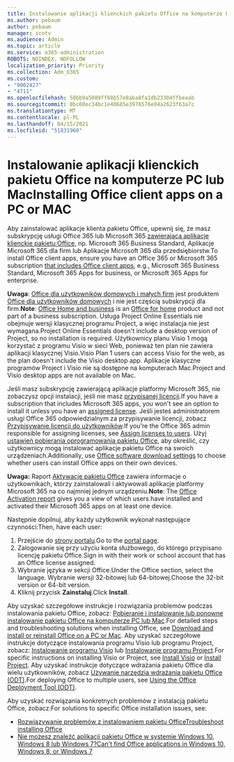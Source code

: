 ```yaml
---
title: Instalowanie aplikacji klienckich pakietu Office na komputerze PC lub Mac
ms.author: pebaum
author: pebaum
manager: scotv
ms.audience: Admin
ms.topic: article
ms.service: o365-administration
ROBOTS: NOINDEX, NOFOLLOW
localization_priority: Priority
ms.collection: Adm_O365
ms.custom:
- "9002427"
- "4711"
ms.openlocfilehash: 58bb9a5089ff88b57e8aba8fa1db23304ffbeaab
ms.sourcegitcommit: 8bc60ec34bc1e40685e3976576e04a2623f63a7c
ms.translationtype: MT
ms.contentlocale: pl-PL
ms.lasthandoff: 04/15/2021
ms.locfileid: "51831960"
---
```

# <a name="installing-office-client-apps-on-a-pc-or-mac"></a><span data-ttu-id="6f1a6-102">Instalowanie aplikacji klienckich pakietu Office na komputerze PC lub Mac</span><span class="sxs-lookup"><span data-stu-id="6f1a6-102">Installing Office client apps on a PC or MAC</span></span>

<span data-ttu-id="6f1a6-103">Aby zainstalować aplikacje klienta pakietu Office, upewnij się, że masz subskrypcję usługi Office 365 lub Microsoft 365 [zawierającą aplikacje klienckie pakietu Office](https://support.office.com/article/office-for-home-and-office-for-business-plans-28cbc8cf-1332-4f04-9123-9b660abb629e), np. Microsoft 365 Business Standard, Aplikacje Microsoft 365 dla firm lub Aplikacje Microsoft 365 dla przedsiębiorstw.</span><span class="sxs-lookup"><span data-stu-id="6f1a6-103">To install Office client apps, ensure you have an Office 365 or Microsoft 365 subscription [that includes Office client apps](https://support.office.com/article/office-for-home-and-office-for-business-plans-28cbc8cf-1332-4f04-9123-9b660abb629e), e.g., Microsoft 365 Business Standard, Microsoft 365 Apps for business, or Microsoft 365 Apps for enterprise.</span></span>

<span data-ttu-id="6f1a6-104">**Uwaga**: [Office dla użytkowników domowych i małych firm](https://support.microsoft.com/office/office-for-home-and-office-for-business-plans-28cbc8cf-1332-4f04-9123-9b660abb629e) jest produktem [Office dla użytkowników domowych](https://support.office.com/article/28cbc8cf-1332-4f04-9123-9b660abb629e?wt.mc_id=Alchemy_ClientDIA) i nie jest częścią subskrypcji dla firm.</span><span class="sxs-lookup"><span data-stu-id="6f1a6-104">**Note**: [Office Home and business](https://support.microsoft.com/office/office-for-home-and-office-for-business-plans-28cbc8cf-1332-4f04-9123-9b660abb629e) is an [Office for home](https://support.office.com/article/28cbc8cf-1332-4f04-9123-9b660abb629e?wt.mc_id=Alchemy_ClientDIA) product and not part of a business subscription.</span></span> <span data-ttu-id="6f1a6-105">Usługa Project Online Essentials nie obejmuje wersji klasycznej programu Project, a więc instalacja nie jest wymagana.</span><span class="sxs-lookup"><span data-stu-id="6f1a6-105">Project Online Essentials doesn't include a desktop version of Project, so no installation is required.</span></span> <span data-ttu-id="6f1a6-106">Użytkownicy planu Visio 1 mogą korzystać z programu Visio w sieci Web, ponieważ ten plan nie zawiera aplikacji klasycznej Visio.</span><span class="sxs-lookup"><span data-stu-id="6f1a6-106">Visio Plan 1 users can access Visio for the web, as the plan doesn't include the Visio desktop app.</span></span> <span data-ttu-id="6f1a6-107">Aplikacje klasyczne programów Project i Visio nie są dostępne na komputerach Mac.</span><span class="sxs-lookup"><span data-stu-id="6f1a6-107">Project and Visio desktop apps are not available on Mac.</span></span>

<span data-ttu-id="6f1a6-108">Jeśli masz subskrypcję zawierającą aplikacje platformy Microsoft 365, nie zobaczysz opcji instalacji, jeśli nie masz [przypisanej licencji](https://support.office.com/article/what-office-365-business-product-or-license-do-i-have-f8ab5e25-bf3f-4a47-b264-174b1ee925fd?wt.mc_id=scl_installoffice_home).</span><span class="sxs-lookup"><span data-stu-id="6f1a6-108">If you have a subscription that includes Microsoft 365 apps, you won't see an option to install it unless you have an [assigned license](https://support.office.com/article/what-office-365-business-product-or-license-do-i-have-f8ab5e25-bf3f-4a47-b264-174b1ee925fd?wt.mc_id=scl_installoffice_home).</span></span> <span data-ttu-id="6f1a6-109">Jeśli jesteś administratorem usługi Office 365 odpowiedzialnym za przypisywanie licencji, zobacz [Przypisywanie licencji do użytkowników](https://support.office.com/article/assign-licenses-to-users-in-office-365-for-business-997596b5-4173-4627-b915-36abac6786dc?wt.mc_id=scl_installoffice_home).</span><span class="sxs-lookup"><span data-stu-id="6f1a6-109">If you're the Office 365 admin responsible for assigning licenses, see [Assign licenses to users](https://support.office.com/article/assign-licenses-to-users-in-office-365-for-business-997596b5-4173-4627-b915-36abac6786dc?wt.mc_id=scl_installoffice_home).</span></span> <span data-ttu-id="6f1a6-110">Użyj [ustawień pobierania oprogramowania pakietu Office](https://docs.microsoft.com/DeployOffice/manage-software-download-settings-office-365), aby określić, czy użytkownicy mogą instalować aplikacje pakietu Office na swoich urządzeniach.</span><span class="sxs-lookup"><span data-stu-id="6f1a6-110">Additionally, use [Office‎ software download settings](https://docs.microsoft.com/DeployOffice/manage-software-download-settings-office-365) to choose whether users can install ‎Office‎ apps on their own devices.</span></span>

<span data-ttu-id="6f1a6-111">**Uwaga:** Raport [Aktywacje pakietu Office](https://docs.microsoft.com/microsoft-365/admin/activity-reports/microsoft-office-activations?view=o365-worldwide) zawiera informacje o użytkownikach, którzy zainstalowali i aktywowali aplikacje platformy Microsoft 365 na co najmniej jednym urządzeniu.</span><span class="sxs-lookup"><span data-stu-id="6f1a6-111">**Note**: The [Office Activation report](https://docs.microsoft.com/microsoft-365/admin/activity-reports/microsoft-office-activations?view=o365-worldwide) gives you a view of which users have installed and activated their Microsoft 365 apps on at least one device.</span></span>

<span data-ttu-id="6f1a6-112">Następnie dopilnuj, aby każdy użytkownik wykonał następujące czynności:</span><span class="sxs-lookup"><span data-stu-id="6f1a6-112">Then, have each user:</span></span>

1. <span data-ttu-id="6f1a6-113">Przejście do [strony portalu](https://portal.office.com/OLS/MySoftware.aspx).</span><span class="sxs-lookup"><span data-stu-id="6f1a6-113">Go to the [portal page](https://portal.office.com/OLS/MySoftware.aspx).</span></span>
2. <span data-ttu-id="6f1a6-114">Zalogowanie się przy użyciu konta służbowego, do którego przypisano licencję pakietu Office.</span><span class="sxs-lookup"><span data-stu-id="6f1a6-114">Sign in with their work or school account that has an Office license assigned.</span></span> 
3. <span data-ttu-id="6f1a6-115">Wybranie języka w sekcji Office.</span><span class="sxs-lookup"><span data-stu-id="6f1a6-115">Under the Office section, select the language.</span></span> <span data-ttu-id="6f1a6-116">Wybranie wersji 32-bitowej lub 64-bitowej.</span><span class="sxs-lookup"><span data-stu-id="6f1a6-116">Choose the 32-bit version or 64-bit version.</span></span>
4. <span data-ttu-id="6f1a6-117">Kliknij przycisk **Zainstaluj**.</span><span class="sxs-lookup"><span data-stu-id="6f1a6-117">Click **Install**.</span></span>

<span data-ttu-id="6f1a6-118">Aby uzyskać szczegółowe instrukcje i rozwiązania problemów podczas instalowania pakietu Office, zobacz: [Pobieranie i instalowanie lub ponowne instalowanie pakietu Office na komputerze PC lub Mac](https://support.office.com/article/4414eaaf-0478-48be-9c42-23adc4716658?wt.mc_id=Alchemy_ClientDIA).</span><span class="sxs-lookup"><span data-stu-id="6f1a6-118">For detailed steps and troubleshooting solutions when installing Office, see [Download and install or reinstall Office on a PC or Mac](https://support.office.com/article/4414eaaf-0478-48be-9c42-23adc4716658?wt.mc_id=Alchemy_ClientDIA).</span></span> <span data-ttu-id="6f1a6-119">Aby uzyskać szczegółowe instrukcje dotyczące instalowania programu Visio lub programu Project, zobacz: [Instalowanie programu Visio](https://support.office.com/article/f98f21e3-aa02-4827-9167-ddab5b025710) lub [Instalowanie programu Project](https://support.office.com/article/7059249b-d9fe-4d61-ab96-5c5bf435f281).</span><span class="sxs-lookup"><span data-stu-id="6f1a6-119">For specific instructions on installing Visio or Project, see [Install Visio](https://support.office.com/article/f98f21e3-aa02-4827-9167-ddab5b025710) or [Install Project](https://support.office.com/article/7059249b-d9fe-4d61-ab96-5c5bf435f281).</span></span> <span data-ttu-id="6f1a6-120">Aby uzyskać instrukcje dotyczące wdrażania pakietu Office dla wielu użytkowników, zobacz [Używanie narzędzia wdrażania pakietu Office (ODT)](https://docs.microsoft.com/alchemyinsights/using-the-office-deployment-tool).</span><span class="sxs-lookup"><span data-stu-id="6f1a6-120">For deploying Office to multiple users, see [Using the Office Deployment Tool (ODT)](https://docs.microsoft.com/alchemyinsights/using-the-office-deployment-tool).</span></span>

<span data-ttu-id="6f1a6-121">Aby uzyskać rozwiązania konkretnych problemów z instalacją pakietu Office, zobacz:</span><span class="sxs-lookup"><span data-stu-id="6f1a6-121">For solutions to specific Office installation issues, see:</span></span>
- [<span data-ttu-id="6f1a6-122">Rozwiązywanie problemów z instalowaniem pakietu Office</span><span class="sxs-lookup"><span data-stu-id="6f1a6-122">Troubleshoot installing Office</span></span>](https://support.office.com/article/35ff2def-e0b2-4dac-9784-4cf212c1f6c2#BKMK_ErrorMessages)
- [<span data-ttu-id="6f1a6-123">Nie możesz znaleźć aplikacji pakietu Office w systemie Windows 10, Windows 8 lub Windows 7?</span><span class="sxs-lookup"><span data-stu-id="6f1a6-123">Can't find Office applications in Windows 10, Windows 8, or Windows 7</span></span>](https://support.office.com/article/can-t-find-office-applications-in-windows-10-windows-8-or-windows-7-907ce545-6ae8-459b-8d9d-de6764a635d6)
